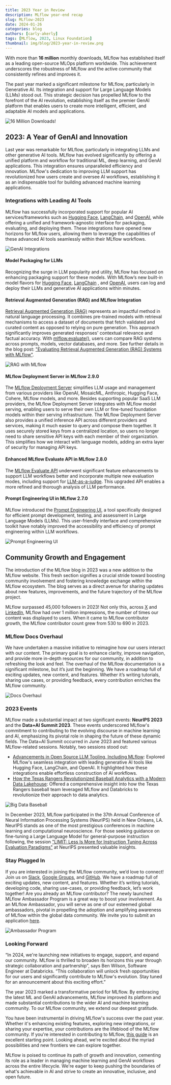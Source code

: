```yaml
---
title: 2023 Year in Review
description: MLflow year-end recap
slug: MLflow-2023
date: 2024-01-26
categories: blog
authors: [carly-akerly]
tags: [MLflow, 2023, Linux Foundation]
thumbnail: img/blog/2023-year-in-review.png
---
```


With more than **16 million** monthly downloads, MLflow has established itself as a leading open-source MLOps platform worldwide.
 This achievement underscores the robustness of MLflow and the active community that consistently refines and improves it.

The past year marked a significant milestone for MLflow, particularly in Generative AI. Its integration and support for Large Language Models
 (LLMs) stood out. This strategic decision has propelled MLflow to the forefront of the AI revolution, establishing itself as the premier GenAI
  platform that enables users to create more intelligent, efficient, and adaptable AI models and applications.

<!-- truncate -->

![16 Million Downloads!](download-graph.png)

## 2023: A Year of GenAI and Innovation

Last year was remarkable for MLflow, particularly in integrating LLMs and other generative AI tools. MLflow has evolved significantly by offering
 a unified platform and workflow for traditional ML, deep learning, and GenAI applications. This integration ensures unparalleled efficiency and
 innovation. MLflow's dedication to improving LLM support has revolutionized how users create and oversee AI workflows, establishing it as an
 indispensable tool for building advanced machine learning applications.

### Integrations with Leading AI Tools

MLflow has successfully incorporated support for popular AI services/frameworks such as [Hugging Face](https://huggingface.co/),
 [LangChain](https://www.langchain.com/), and [OpenAI](https://openai.com/), while offering a unified and framework-agnostic interface for
 packaging, evaluating, and deploying them. These integrations have opened new horizons for MLflow users, allowing them to leverage the capabilities
 of these advanced AI tools seamlessly within their MLflow workflows.

![GenAI Integrations](integrations.png)

#### Model Packaging for LLMs

Recognizing the surge in LLM popularity and utility, MLflow has focused on enhancing packaging support for these models. With MLflow’s new built-in
 model flavors for [Hugging Face](https://www.mlflow.org/docs/latest/llms/transformers/index.html), [LangChain](https://www.mlflow.org/docs/latest/llms/langchain/index.html)
 , and [OpenAI](https://www.mlflow.org/docs/latest/llms/openai/index.html), users can log and deploy their LLMs and generative AI applications within minutes.

#### Retrieval Augmented Generation (RAG) and MLflow Integration

[Retrieval Augmented Generation (RAG)](https://mlflow.org/docs/latest/llms/rag/index.html) represents an impactful method in natural language processing.
 It combines pre-trained models with retrieval mechanisms to access a dataset of documents that fetch validated and curated content as opposed to relying
 on pure generation. This approach significantly improves generated responses' contextual relevance and factual accuracy. With
 [mlflow.evaluate()](https://www.mlflow.org/docs/latest/llms/llm-evaluate/index.html), users can compare RAG systems across prompts, models, vector
 databases, and more. See further details in the blog post:
 ["Evaluating Retrieval Augmented Generation (RAG) Systems with MLflow"](https://medium.com/@dliden/evaluating-retrieval-augmented-generation-rag-systems-with-mlflow-cf09a74faadb).

![RAG with MLflow](rag.webp)

#### MLflow Deployment Server in MLflow 2.9.0

The [MLflow Deployment Server](https://www.mlflow.org/docs/latest/llms/deployments/index.html) simplifies LLM usage and management from various providers
 like OpenAI, MosaicML, Anthropic, Hugging Face, Cohere, MLflow models, and more. Besides supporting popular SaaS LLM providers, the MLflow Deployment Server
 integrates with MLflow model serving, enabling users to serve their own LLM or fine-tuned foundation models within their serving infrastructure.
 The MLflow Deployment Server also provides a unified inference API across different providers and services, making it much easier to query and compose
 them together. It uses securely stored keys from a centralized location, so users no longer need to share sensitive API keys with each member of their
 organization. This simplifies how we interact with language models, adding an extra layer of security for managing API keys.

#### Enhanced MLflow Evaluate API in MLflow 2.8.0

The [MLflow Evaluate API](https://mlflow.org/docs/latest/llms/llm-evaluate/index.html) underwent significant feature enhancements to support LLM
 workflows better and incorporate multiple new evaluation modes, including support for
 [LLM-as-a-judge](https://mlflow.org/docs/latest/llms/llm-evaluate/index.html#metrics-with-llm-as-the-judge). This upgraded API enables a more refined
 and thorough analysis of LLM performance.

#### Prompt Engineering UI in MLflow 2.7.0

MLflow introduced the [Prompt Engineering UI](https://mlflow.org/docs/latest/llms/prompt-engineering/index.html), a tool specifically designed for efficient prompt
 development, testing, and assessment in Large Language Models (LLMs). This user-friendly interface and comprehensive toolkit have notably improved the
 accessibility and efficiency of prompt engineering within LLM workflows.

![Prompt Engineering UI](prompt-engineering.png)

## Community Growth and Engagement

The introduction of the MLflow blog in 2023 was a new addition to the MLflow website. This fresh section signifies a crucial stride toward boosting
 community involvement and fostering knowledge exchange within the MLflow ecosystem. The blog serves as a direct avenue for sharing updates about new
 features, improvements, and the future trajectory of the MLflow project.

MLflow surpassed 45,000 followers in 2023! Not only this, across [X](https://twitter.com/MLflow?ref_src=twsrc%5Egoogle%7Ctwcamp%5Eserp%7Ctwgr%5Eauthor)
 and [LinkedIn](https://www.linkedin.com/company/mlflow-org/), MLflow had over 1 million impressions, the number of times our
 content was displayed to users. When it came to MLflow contributor growth, the MLflow contributor count grew from 530 to 690 in 2023.

### MLflow Docs Overhaul

We have undertaken a massive initiative to reimagine how our users interact with our content. The primary goal is to enhance clarity, improve navigation,
 and provide more in-depth resources for our community, in addition to refreshing the look and feel. The overhaul of the MLflow documentation is a significant
 milestone, but it’s just the beginning. We have a roadmap full of exciting updates, new content, and features. Whether it’s writing tutorials, sharing use cases,
 or providing feedback, every contribution enriches the MLflow community.

![Docs Overhaul](docs-overhaul.png)

### 2023 Events

MLflow made a substantial impact at two significant events: **NeurIPS 2023** and the **Data+AI Summit 2023**. These events underscored MLflow's commitment
 to contributing to the evolving discourse in machine learning and AI, emphasizing its pivotal role in shaping the future of these dynamic fields.
 The Data+AI Summit occurred in June 2023 and featured various MLflow-related sessions. Notably, two sessions stood out:

- [Advancements in Open Source LLM Tooling, Including MLflow](https://www.youtube.com/watch?v=WpudXKAZQNI): Explored MLflow's seamless integration
 with leading generative AI tools like Hugging Face, LangChain, and OpenAI. It highlighted how these integrations enable effortless construction of AI workflows.
- [How the Texas Rangers Revolutionized Baseball Analytics with a Modern Data Lakehouse](https://www.youtube.com/watch?v=MYqXfMqEUq4): Offered a
 comprehensive insight into how the Texas Rangers baseball team leveraged MLflow and Databricks to revolutionize their approach to data analytics.

![Big Data Baseball](baseball.png)

In December 2023, MLflow participated in the 37th Annual Conference of Neural Information Processing Systems (NeurIPS) held in New Orleans, LA. NeurIPS
 stands as one of the most prestigious conferences in machine learning and computational neuroscience.
For those seeking guidance on fine-tuning a Large Language Model for general-purpose instruction following, the session
 ["LIMIT: Less Is More for Instruction Tuning Across Evaluation Paradigms"](https://arxiv.org/abs/2311.13133) at NeurIPS presented valuable insights.

### Stay Plugged In

If you are interested in joining the MLflow community, we’d love to connect! Join us on
 [Slack](https://mlflow-users.slack.com/ssb/redirect), [Google Groups](https://groups.google.com/g/mlflow-users), and [GitHub](https://github.com/mlflow/mlflow/).
 We have a roadmap full of exciting updates, new content, and features. Whether it’s writing tutorials, developing code, sharing use-cases, or providing feedback, let’s work together!
 Are you already an MLflow contributor? The newly launched MLflow Ambassador Program is a great way to boost your involvement. As an MLflow Ambassador,
 you will serve as one of our esteemed global ambassadors, pivotal in propelling the adoption and amplifying awareness of MLflow within the global data
 community. We invite you to submit an application [here](https://forms.gle/adAPNvH6aVq4diPF9).

![Ambassador Program](ambassador-program.png)

### Looking Forward

“In 2024, we're launching new initiatives to engage, support, and expand our community. MLflow is thrilled to broaden its horizons this year through strategic
 collaboration and partnership”, says Ben Wilson, Software Engineer at Databricks. “This collaboration will unlock fresh opportunities for our users and
 significantly contribute to MLflow's evolution. Stay tuned for an announcement about this exciting effort.”

The year 2023 marked a transformative period for MLflow. By embracing the latest ML and GenAI advancements, MLflow improved its platform and made substantial
 contributions to the wider AI and machine learning community. To our MLflow community, we extend our deepest gratitude.

You have been instrumental in driving MLflow's success over the past year. Whether it's enhancing existing features, exploring new integrations, or sharing
 your expertise, your contributions are the lifeblood of the MLflow community. If you're interested in contributing to MLflow,
 [this guide](https://github.com/mlflow/mlflow/blob/master/CONTRIBUTING.md) is an excellent starting point. Looking ahead, we're excited about the myriad
  possibilities and new frontiers we can explore together.

MLflow is poised to continue its path of growth and innovation, cementing its role as a leader in managing machine learning and GenAI workflows across the
 entire lifecycle. We're eager to keep pushing the boundaries of what's achievable in AI and strive to create an innovative, inclusive, and open future.
